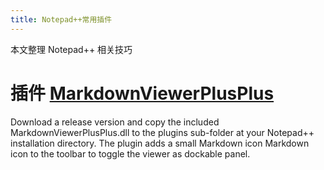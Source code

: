 ```yaml
---
title: Notepad++常用插件
---
```


本文整理 Notepad++ 相关技巧
<!-- more -->

# 插件 [MarkdownViewerPlusPlus](https://github.com/nea/MarkdownViewerPlusPlus)

Download a release version and copy the included MarkdownViewerPlusPlus.dll to 
the plugins sub-folder at your Notepad++ installation directory. The plugin 
adds a small Markdown icon Markdown icon to the toolbar to toggle the viewer 
as dockable panel.

